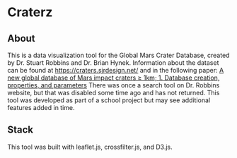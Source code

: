 # Craterz

## About

This is a data visualization tool for the Global Mars Crater Database, created by Dr. Stuart Robbins and Dr. Brian Hynek.
Information about the dataset can be found at <https://craters.sjrdesign.net/> and in the following paper:
[A new global database of Mars impact craters ≥ 1km; 1. Database creation, properties, and parameters](https://agupubs.onlinelibrary.wiley.com/doi/full/10.1029/2011JE003966)
There was once a search tool on Dr. Robbins website, but that was disabled some time ago and has not returned.
This tool was developed as part of a school project but may see additional features added in time.

## Stack

This tool was built with leaflet.js, crossfilter.js, and D3.js.
